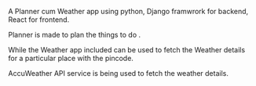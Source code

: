 A Planner cum Weather app using python, Django framwrork for backend, React for frontend. 

Planner is made to plan the things to do .

While the Weather app included can be used to fetch the Weather details for a particular place with the pincode.

AccuWeather API service is being used to fetch the weather details.
